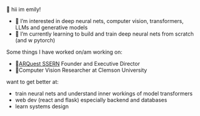 👋 hii im emily!

- 👀 I’m interested in deep neural nets, computer vision, transformers, LLMs and generative models
- 🌱 I’m currently learning to build and train deep neural nets from scratch (and w pytorch)

Some things I have worked on/am working on:
- 🧡[ARQuest SSERN](https://www.arquestssern.org/) Founder and Executive Director
- 🔬Computer Vision Researcher at Clemson University

want to get better at:
- train neural nets and understand inner workings of model transformers
- web dev (react and flask) especially backend and databases
- learn systems design
